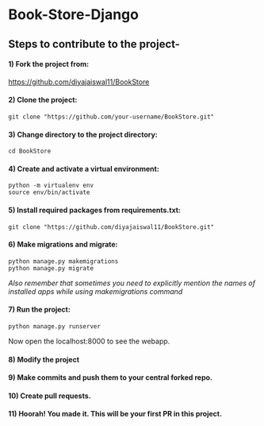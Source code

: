 # Book-Store-Django

## Steps to contribute to the project-

#### 1) Fork the project from: 
https://github.com/diyajaiswal11/BookStore

#### 2) Clone the project:
```shell
git clone "https://github.com/your-username/BookStore.git"
```

#### 3) Change directory to the project directory:
```shell
cd BookStore
```

#### 4) Create and activate a virtual environment:

```shell
python -m virtualenv env
source env/bin/activate
```

#### 5) Install required packages from requirements.txt:

```shell
git clone "https://github.com/diyajaiswal11/BookStore.git"
```

#### 6) Make migrations and migrate:
```shell
python manage.py makemigrations
python manage.py migrate
```
*Also remember that sometimes you need to explicitly mention the names of installed apps while using makemigrations command*

#### 7) Run the project:
```shell
python manage.py runserver
```
Now open the localhost:8000 to see the webapp.

#### 8) Modify the project
#### 9) Make commits and push them to your central forked repo.
#### 10) Create pull requests.
#### 11) Hoorah! You made it. This will be your first PR in this project.